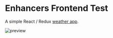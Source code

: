 # Enhancers Frontend Test

A simple React / Redux [weather app](https://enhancers-frontend-test.vercel.app/).

![preview](https://user-images.githubusercontent.com/25671831/214007187-37bc2d10-e665-4d48-bd97-68070aa64618.jpeg)
